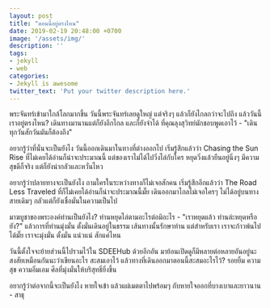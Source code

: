```yaml
---
layout: post
title: "ตอนนี้อยู่ตรงไหน"
date: 2019-02-19 20:48:00 +0700
image: '/assets/img/'
description: ''
tags:
- jekyll
- web
categories:
- Jekyll is awesome
twitter_text: 'Put your twitter description here.'
---
```

พระจันทร์เข้ามาใกล้โลกมากขึ้น วันนี้พระจันทร์เลยดูใหญ่ แต่จริงๆ แล้วก็ยังไกลกว่าจะไปถึง แล้ววันนี้เราอยู่ตรงไหน? เดินทางมานานแต่ก็ยังอีกไกล และก็ยังจำได้ ที่คุณลุงสุวิทย์มักชอบพูดเอาไว้ - "เดินทุกวันสักวันมันก็ต้องถึง"

อยากรู้ว่าที่นั่นจะเป็นยังไง วันนี้ออกเดินมาในทางที่ต่างออกไป เริ่มรู้สึกแล้วว่า Chasing the Sun Rise ที่ไม่เคยได้อ่านก็น่าจะประมาณนี้ แต่ของเราไม่ได้ไปวิ่งไล่กับใคร หยุดวิ่งแล้วยืนอยู่นิ่งๆ มีความสุขดีก็จริง แต่ก็ยังน่ากลัวและหวั่นไหว

อยากรู้ว่าปลายทางจะเป็นยังไง ถามใครในระหว่างทางก็ไม่เจอสักคน เริ่มรู้สึกอีกแล้วว่า The Road Less Traveled ที่ก็ไม่เคยได้อ่านก็น่าจะประมาณนี้มั๊ย เดินออกมาไกลไม่เจอใครๆ ไม่ได้อยู่บนทางสายเดิมๆ กลัวแต่ก็ยังเชื่อมั่นในความเป็นไป

มาฆบูชาของพระองค์ท่านเป็นยังไง? ท่านหยุดไล่ตามอะไรต่อมิอะไร - "เราหยุดแล้ว ท่านล่ะหยุดหรือยัง?" แล้วการที่ท่านมุ่งมั่น ตั้งมั่นเดินอยู่ในธรรม เส้นทางนั้นรักษาท่าน แต่สำหรับเรา เราจะก้าวพ้นไปได้มั๊ย เราจะมุ่งมั่น ตั้งมั่น แน่วแน่ สักแค่ไหน

วันนี้ตั้งใจจะย้ายส่วนนี้ไปรวมไว้ใน SDEEHub ด้วยอีกอัน มาย้อนเปิดดูก็มีหลายต่อหลายอันอยู่นะ สงสัยเหมือนกันนะว่าเขียนอะไร สะสมเอาไว้ แล้วทางที่เดินออกมาตอนนี้สะสมอะไรไว้? รอยยิ้ม ความสุข ความอิ่มเอม ศีลที่มุ่งมั่นให้บริสุทธิ์ยิ่งขึ้น

อยากรู้ว่าต่อจากนี้จะเป็นยังไง หายใจเข้า แล้วแผ่เมตตาไปพร้อมๆ กับหายใจออกที่บางเบาและยาวนาน - สาธุ

